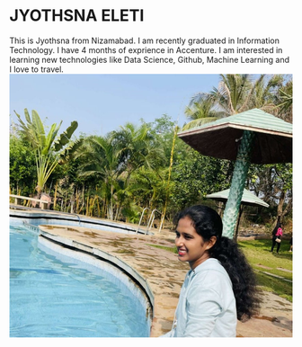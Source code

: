 # JYOTHSNA ELETI

This is Jyothsna from Nizamabad. I am recently graduated in Information Technology. I have 4 months of exprience in Accenture. I am interested in learning new technologies like Data Science, Github, Machine Learning and I love to travel.
![image](Myphoto.jpeg)
